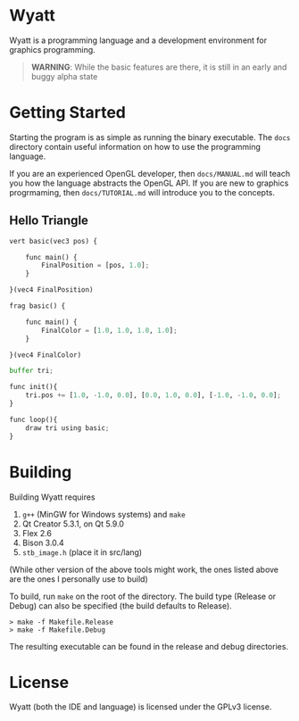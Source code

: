 # Wyatt 
Wyatt is a programming language and a development environment for graphics programming. 

> **WARNING**: While the basic features are there, it is still in an early and buggy alpha state

# Getting Started
Starting the program is as simple as running the binary executable. The `docs` directory contain useful information on how to use the programming language.

If you are an experienced OpenGL developer, then `docs/MANUAL.md` will teach you how the language abstracts the OpenGL API. If you are new to graphics progrmaming, then `docs/TUTORIAL.md` will introduce you to the concepts.

## Hello Triangle
```python
vert basic(vec3 pos) {

    func main() {
        FinalPosition = [pos, 1.0];
    }

}(vec4 FinalPosition)

frag basic() {

    func main() {
        FinalColor = [1.0, 1.0, 1.0, 1.0];	
    }

}(vec4 FinalColor)

buffer tri;

func init(){
    tri.pos += [1.0, -1.0, 0.0], [0.0, 1.0, 0.0], [-1.0, -1.0, 0.0];
}

func loop(){
    draw tri using basic;
}
```

# Building 
Building Wyatt requires
1. `g++` (MinGW for Windows systems) and `make`
1. Qt Creator 5.3.1, on Qt 5.9.0 
1. Flex 2.6
1. Bison 3.0.4
1. `stb_image.h` (place it in src/lang)

(While other version of the above tools might work, the ones listed above are the ones I personally use to build)

To build, run `make` on the root of the directory. The build type (Release or Debug) can also be specified (the build defaults to Release).
```
> make -f Makefile.Release
> make -f Makefile.Debug
```

The resulting executable can be found in the release and debug directories.

# License
Wyatt (both the IDE and language) is licensed under the GPLv3 license.

